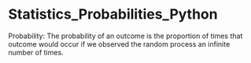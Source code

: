 # Statistics_Probabilities_Python
Probability: The probability of an outcome is the proportion of times that outcome would occur if we observed the random process an infinite number of times.

